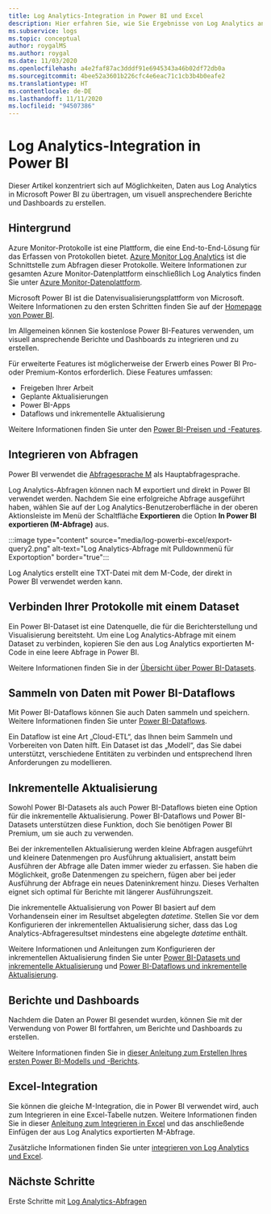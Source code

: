 ```yaml
---
title: Log Analytics-Integration in Power BI und Excel
description: Hier erfahren Sie, wie Sie Ergebnisse von Log Analytics an Power BI senden.
ms.subservice: logs
ms.topic: conceptual
author: roygalMS
ms.author: roygal
ms.date: 11/03/2020
ms.openlocfilehash: a4e2faf87ac3dddf91e6945343a46b02df72db0a
ms.sourcegitcommit: 4bee52a3601b226cfc4e6eac71c1cb3b4b0eafe2
ms.translationtype: HT
ms.contentlocale: de-DE
ms.lasthandoff: 11/11/2020
ms.locfileid: "94507386"
---
```

# <a name="log-analytics-integration-with-power-bi"></a>Log Analytics-Integration in Power BI

Dieser Artikel konzentriert sich auf Möglichkeiten, Daten aus Log Analytics in Microsoft Power BI zu übertragen, um visuell ansprechendere Berichte und Dashboards zu erstellen. 

## <a name="background"></a>Hintergrund 

Azure Monitor-Protokolle ist eine Plattform, die eine End-to-End-Lösung für das Erfassen von Protokollen bietet. [Azure Monitor Log Analytics](../platform/data-platform.md#) ist die Schnittstelle zum Abfragen dieser Protokolle. Weitere Informationen zur gesamten Azure Monitor-Datenplattform einschließlich Log Analytics finden Sie unter [Azure Monitor-Datenplattform](../platform/data-platform.md). 

Microsoft Power BI ist die Datenvisualisierungsplattform von Microsoft. Weitere Informationen zu den ersten Schritten finden Sie auf der [Homepage von Power BI](https://powerbi.microsoft.com/). 


Im Allgemeinen können Sie kostenlose Power BI-Features verwenden, um visuell ansprechende Berichte und Dashboards zu integrieren und zu erstellen.

Für erweiterte Features ist möglicherweise der Erwerb eines Power BI Pro- oder Premium-Kontos erforderlich. Diese Features umfassen: 
 - Freigeben Ihrer Arbeit 
 - Geplante Aktualisierungen
 - Power BI-Apps 
 - Dataflows und inkrementelle Aktualisierung 

Weitere Informationen finden Sie unter den [Power BI-Preisen und -Features](https://powerbi.microsoft.com/pricing/). 

## <a name="integrating-queries"></a>Integrieren von Abfragen  

Power BI verwendet die [Abfragesprache M](/powerquery-m/power-query-m-language-specification/) als Hauptabfragesprache. 

Log Analytics-Abfragen können nach M exportiert und direkt in Power BI verwendet werden. Nachdem Sie eine erfolgreiche Abfrage ausgeführt haben, wählen Sie auf der Log Analytics-Benutzeroberfläche in der oberen Aktionsleiste im Menü der Schaltfläche **Exportieren** die Option **In Power BI exportieren (M-Abfrage)** aus.

:::image type="content" source="media/log-powerbi-excel/export-query2.png" alt-text="Log Analytics-Abfrage mit Pulldownmenü für Exportoption" border="true":::

Log Analytics erstellt eine TXT-Datei mit dem M-Code, der direkt in Power BI verwendet werden kann.

## <a name="connecting-your-logs-to-a-dataset"></a>Verbinden Ihrer Protokolle mit einem Dataset 

Ein Power BI-Dataset ist eine Datenquelle, die für die Berichterstellung und Visualisierung bereitsteht. Um eine Log Analytics-Abfrage mit einem Dataset zu verbinden, kopieren Sie den aus Log Analytics exportierten M-Code in eine leere Abfrage in Power BI. 

Weitere Informationen finden Sie in der [Übersicht über Power BI-Datasets](/power-bi/service-datasets-understand/). 

## <a name="collect-data-with-power-bi-dataflows"></a>Sammeln von Daten mit Power BI-Dataflows 

Mit Power BI-Dataflows können Sie auch Daten sammeln und speichern. Weitere Informationen finden Sie unter [Power BI-Dataflows](/power-bi/service-dataflows-overview).

Ein Dataflow ist eine Art „Cloud-ETL“, das Ihnen beim Sammeln und Vorbereiten von Daten hilft. Ein Dataset ist das „Modell“, das Sie dabei unterstützt, verschiedene Entitäten zu verbinden und entsprechend Ihren Anforderungen zu modellieren.

## <a name="incremental-refresh"></a>Inkrementelle Aktualisierung 

Sowohl Power BI-Datasets als auch Power BI-Dataflows bieten eine Option für die inkrementelle Aktualisierung. Power BI-Dataflows und Power BI-Datasets unterstützen diese Funktion, doch Sie benötigen Power BI Premium, um sie auch zu verwenden.  


Bei der inkrementellen Aktualisierung werden kleine Abfragen ausgeführt und kleinere Datenmengen pro Ausführung aktualisiert, anstatt beim Ausführen der Abfrage alle Daten immer wieder zu erfassen. Sie haben die Möglichkeit, große Datenmengen zu speichern, fügen aber bei jeder Ausführung der Abfrage ein neues Dateninkrement hinzu. Dieses Verhalten eignet sich optimal für Berichte mit längerer Ausführungszeit.

Die inkrementelle Aktualisierung von Power BI basiert auf dem Vorhandensein einer im Resultset abgelegten *datetime*. Stellen Sie vor dem Konfigurieren der inkrementellen Aktualisierung sicher, dass das Log Analytics-Abfrageresultset mindestens eine abgelegte *datetime* enthält. 

Weitere Informationen und Anleitungen zum Konfigurieren der inkrementellen Aktualisierung finden Sie unter [Power BI-Datasets und inkrementelle Aktualisierung](/power-bi/service-premium-incremental-refresh) und [Power BI-Dataflows und inkrementelle Aktualisierung](/power-bi/service-dataflows-incremental-refresh).

## <a name="reports-and-dashboards"></a>Berichte und Dashboards

Nachdem die Daten an Power BI gesendet wurden, können Sie mit der Verwendung von Power BI fortfahren, um Berichte und Dashboards zu erstellen.

Weitere Informationen finden Sie in [dieser Anleitung zum Erstellen Ihres ersten Power BI-Modells und -Berichts](/learn/modules/build-your-first-power-bi-report/).  

## <a name="excel-integration"></a>Excel-Integration

Sie können die gleiche M-Integration, die in Power BI verwendet wird, auch zum Integrieren in eine Excel-Tabelle nutzen. Weitere Informationen finden Sie in dieser [Anleitung zum Integrieren in Excel](https://support.microsoft.com/office/import-data-from-external-data-sources-power-query-be4330b3-5356-486c-a168-b68e9e616f5a) und das anschließende Einfügen der aus Log Analytics exportierten M-Abfrage.

Zusätzliche Informationen finden Sie unter [integrieren von Log Analytics und Excel](log-excel.md).

## <a name="next-steps"></a>Nächste Schritte

Erste Schritte mit [Log Analytics-Abfragen](log-query-overview.md)
